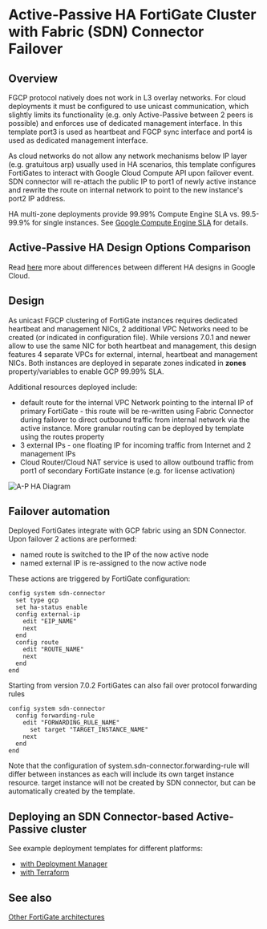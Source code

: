 # Active-Passive HA FortiGate Cluster with Fabric (SDN) Connector Failover
## Overview
FGCP protocol natively does not work in L3 overlay networks. For cloud deployments it must be configured to use unicast communication, which slightly limits its functionality (e.g. only Active-Passive between 2 peers is possible) and enforces use of dedicated management interface. In this template port3 is used as heartbeat and FGCP sync interface and port4 is used as dedicated management interface.

As cloud networks do not allow any network mechanisms below IP layer (e.g. gratuitous arp) usually used in HA scenarios, this template configures FortiGates to interact with Google Cloud Compute API upon failover event. SDN connector will re-attach the public IP to port1 of newly active instance and rewrite the route on internal network to point to the new instance's port2 IP address.

HA multi-zone deployments provide 99.99% Compute Engine SLA vs. 99.5-99.9% for single instances. See [Google Compute Engine SLA](https://cloud.google.com/compute/sla) for details.

## Active-Passive HA Design Options Comparison
Read [here](../../README.md#choosing-ha-architecture) more about differences between different HA designs in Google Cloud.

## Design
As unicast FGCP clustering of FortiGate instances requires dedicated heartbeat and management NICs, 2 additional VPC Networks need to be created (or indicated in configuration file). While versions 7.0.1 and newer allow to use the same NIC for both heartbeat and management, this design features 4 separate VPCs for external, internal, heartbeat and management NICs. Both instances are deployed in separate zones indicated in **zones** property/variables to enable GCP 99.99% SLA.

Additional resources deployed include:
- default route for the internal VPC Network pointing to the internal IP of primary FortiGate - this route will be re-written using Fabric Connector during failover to direct outbound traffic from internal network via the active instance. More granular routing can be deployed by template using the routes property
- 3 external IPs - one floating IP for incoming traffic from Internet and 2 management IPs
- Cloud Router/Cloud NAT service is used to allow outbound traffic from port1 of secondary FortiGate instance (e.g. for license activation)

![A-P HA Diagram](https://www.lucidchart.com/publicSegments/view/9fb2009b-32fa-4404-9009-4eb4529c988c/image.png)


## Failover automation
Deployed FortiGates integrate with GCP fabric using an SDN Connector. Upon failover 2 actions are performed:
- named route is switched to the IP of the now active node
- named external IP is re-assigned to the now active node

These actions are triggered by FortiGate configuration:

```
config system sdn-connector
  set type gcp
  set ha-status enable
  config external-ip
    edit "EIP_NAME"
    next
  end
  config route
    edit "ROUTE_NAME"
    next
  end
end
```

Starting from version 7.0.2 FortiGates can also fail over protocol forwarding rules

```
config system sdn-connector
  config forwarding-rule
    edit "FORWARDING_RULE_NAME"
      set target "TARGET_INSTANCE_NAME"
    next
  end
end
```

Note that the configuration of system.sdn-connector.forwarding-rule will differ between instances as each will include its own target instance resource. target instance will not be created by SDN connector, but can be automatically created by the template.

## Deploying an SDN Connector-based Active-Passive cluster
See example deployment templates for different platforms:
- [with Deployment Manager](examples-dm)
- [with Terraform](examples-terraform)

## See also
[Other FortiGate architectures](../../)
